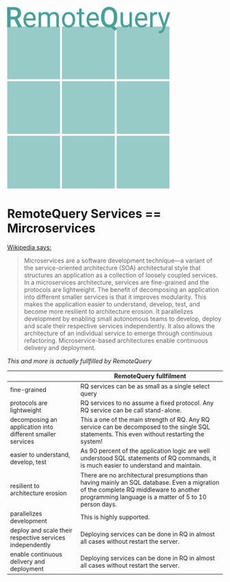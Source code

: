 
![RemoteQuery are Microservices!](microservices.png)


# RemoteQuery Services == Mircroservices

[Wikipedia says: ](https://en.wikipedia.org/wiki/Microservices)


> Microservices are a software development technique—a variant of the service-oriented architecture (SOA) architectural style that structures an application as a collection of loosely coupled services. In a microservices architecture, services are fine-grained and the protocols are lightweight. The benefit of decomposing an application into different smaller services is that it improves modularity. This makes the application easier to understand, develop, test, and become more resilient to architecture erosion. It parallelizes development by enabling small autonomous teams to develop, deploy and scale their respective services independently. It also allows the architecture of an individual service to emerge through continuous refactoring. Microservice-based architectures enable continuous delivery and deployment.

*This and more is actually fullfilled by RemoteQuery*


|            | RemoteQuery fullfilment   |
| ----------- | ------------ | 
| fine-grained   | RQ services can be as small as a single select query  |
| protocols are lightweight | RQ services to no assume a fixed protocol. Any RQ service can be call stand-alone. |
| decomposing an application into different smaller services | This a one of the main strength of RQ. Any RQ service can be decomposed to the single SQL statements. This even without restarting the system!|
| easier to understand, develop, test | As 90 percent of the application logic are well understood SQL statements of RQ commands, it is much easier to understand and maintain.|
| resilient to architecture erosion | There are no architectural presumptions than having mainly an SQL database. Even a migration of the complete RQ middleware to another programming language is a matter of 5 to 10 person days.|
| parallelizes development | This is highly supported. |
| deploy and scale their respective services independently| Deploying services can be done in RQ in almost all cases without restart the server. |
| enable continuous delivery and deployment| Deploying services can be done in RQ in almost all cases without restart the server. |


